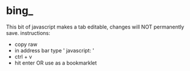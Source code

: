 # bing_
This bit of javascript makes a tab editable, changes will NOT permanently save.
instructions:
- copy raw
- in address bar type ' javascript: ' 
- ctrl  + v
- hit enter
OR 
use as a bookmarklet
